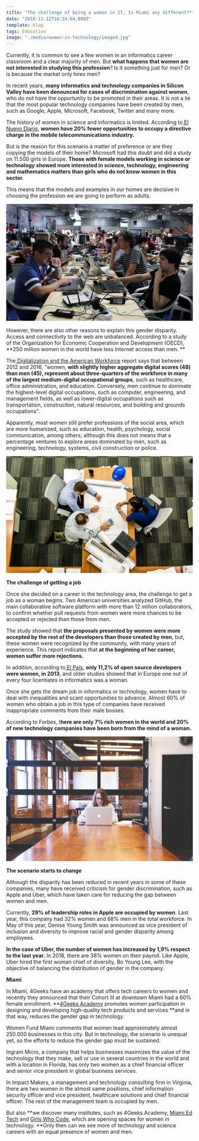 ```yaml
---
title: "The challenge of being a woman in IT, Is Miami any different?**"
date: "2018-11-12T16:24:04.000Z"
template: blog
tags: Education
image: "./media/women-in-technology/image4.jpg"
---
```



Currently, it is common to see a few women in an informatics career classroom and a clear majority of men. But **what happens that women are not interested in studying this profession**? Is it something just for men? Or is because the market only hires men?

In recent years, **many informatics and technology companies in Silicon Valley have been denounced for cases of discrimination against women**, who do not have the opportunity to be promoted in their areas. It is not a lie that the most popular technology companies have been created by men, such as Google, Apple, Microsoft, Facebook, Twitter and many more.

The history of women in science and informatics is limited. According to[ El Nuevo Diario](https://www.elnuevodiario.com.ni/opinion/476709-generacion-ninas-preparadas-inclusion-digital/), **women have 20% fewer opportunities to occupy a directive charge in the mobile telecommunications industry.**

But is the reason for this scenario a matter of preference or are they copying the models of their home? Microsoft had this doubt and did a study on 11.500 girls in Europe. **Those with female models working in science or technology showed more interested in science, technology, engineering and mathematics matters than girls who do not know women in this sector.**

This means that the models and examples in our homes are decisive in choosing the profession we are going to perform as adults.


![Professionals ](./media/women-in-technology/image3.jpg)


However, there are also other reasons to explain this gender disparity. Access and connectivity to the web are unbalanced. According to a study of the Organization for Economic Cooperation and Development (OECD), **250 million women in the world have less Internet access than men. **

The[ Digitalization and the American Workforce](https://www.brookings.edu/research/digitalization-and-the-american-workforce/) report says that between 2012 and 2016, "women, **with slightly higher aggregate digital scores (48) than men (45), represent about three-quarters of the workforce in many of the largest medium-digital occupational groups**, such as healthcare, office administration, and education. Conversely, men continue to dominate the highest-level digital occupations, such as computer, engineering, and management fields, as well as lower-digital occupations such as transportation, construction, natural resources, and building and grounds occupations".

Apparently, most women still prefer professions of the social area, which are more humanized, such as education, health, psychology, social communication, among others; although this does not means that a percentage ventures to explore areas dominated by men, such as engineering, technology, systems, civil construction or police.   



![Professionals ](./media/women-in-technology/image2.jpg)




**The challenge of getting a job**

Once she decided on a career in the technology area, the challenge to get a job as a woman begins. Two American universities analyzed GitHub, the main collaborative software platform with more than 12 million collaborators, to confirm whether pull requests from women were more chances to be accepted or rejected than those from men.

The study showed that **the proposals presented by women were more accepted by the rest of the developers than those created by men**, but, these women were recognized by the community, with many years of experience. This report indicates that **at the beginning of her career, women suffer more rejections.**

In addition, according to[ El País](https://elpais.com/tecnologia/2016/02/15/actualidad/1455547724_959664.html), **only 11,2% of open source developers were women, in 2013**, and older studies showed that in Europe one out of every four licentiates in informatics was a woman.

Once she gets the dream job in informatics or technology, women have to deal with inequalities and scant opportunities to advance. Almost 60% of women who obtain a job in this type of companies have received inappropriate comments from their male bosses.

According to Forbes, t**here are only 7% rich women in the world and 20% of new technology companies have been born from the mind of a woman.**



![Professionals ](./media/women-in-technology/image1.jpg)


**The scenario starts to change**

Although the disparity has been reduced in recent years in some of these companies, many have received criticism for gender discrimination, such as Apple and Uber, which have taken care for reducing the gap between women and men.

Currently, **29% of leadership roles in Apple are occupied by women**. Last year, this company had 32% women and 68% men in the total workforce. In May of this year, Denise Young Smith was announced as vice president of inclusion and diversity to improve racial and gender disparity among employees.

**In the case of Uber, the number of women has increased by 1,9% respect to the last year.** In 2018, there are 38% women on their payroll. Like Apple, Uber hired the first woman chief of diversity, Bo Young Lee, with the objective of balancing the distribution of gender in the company.

**Miami**

In Miami, 4Geeks have an academy that offers tech careers to women and recently they announced that their Cohort III at downtown Miami had a 60% female enrollment. **[4Geeks Academy](https://www.4geeksacademy.co/empowering-women-tech/) promotes women participation in designing and developing high-quality tech products and services **and in that way, reduces the gender gap in technology.

Women Fund Miami comments that women lead approximately almost 250.000 businesses in this city. But in technology, the scenario is unequal yet, so the efforts to reduce the gender gap must be sustained.

Ingram Micro, a company that helps businesses maximizes the value of the technology that they make, sell or use in several countries in the world and with a location in Florida, has only two women as a chief financial officer and senior vice president in global business services.

In Impact Makers, a management and technology consulting firm in Virginia, there are two women in the almost same positions, chief information security officer and vice president, healthcare solutions and chief financial officer. The rest of the management team is occupied by men.

But also **we discover many institutes, such as 4Geeks Academy, [Miami Ed Tech](http://www.miamiedtech.com/) and [Girls Who Code](https://girlswhocode.com), which are opening spaces for women in technology. **Only then can we see more of technology and science careers with an equal presence of women and men.  


